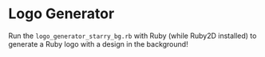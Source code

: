 # Logo Generator
Run the `logo_generator_starry_bg.rb` with Ruby (while Ruby2D installed) to generate a Ruby logo with a design in the background!
